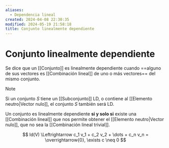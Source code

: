 ```yaml
---
aliases:
  - Dependencia lineal
created: 2024-04-08 22:30:35
modified: 2024-05-19 21:58:18
title: Conjunto linealmente dependiente
---
```


# Conjunto linealmente dependiente

Se dice que un [[Conjunto]] es linealmente dependiente cuando ==alguno de sus vectores es [[Combinación lineal]] de uno o más vectores== del mismo conjunto.

>[!note]
>Si un conjunto $S$ tiene un [[Subconjunto]] LD, o contiene al [[Elemento neutro|Vector nulo]], el conjunto $S$ también será LD.

Un conjunto es linealmente dependiente **si y solo si** existe una [[Combinación lineal]] que nos permite obtener el [[Elemento neutro|Vector nulo]], que no sea la [[Combinación lineal trivial]].

$$
ld(V) \Leftrightarrow c_1 v_1 + c_2 v_2 + \dots + c_n v_n = \overrightarrow{0}, \exists c \neq 0
$$

